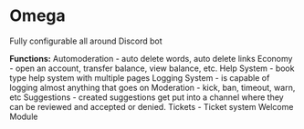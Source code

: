 # Omega
 Fully configurable all around Discord bot

 **Functions:**
 Automoderation - auto delete words, auto delete links
 Economy - open an account, transfer balance, view balance, etc.
 Help System - book type help system with multiple pages
 Logging System - is capable of logging almost anything that goes on
 Moderation - kick, ban, timeout, warn, etc
 Suggestions - created suggestions get put into a channel where they can be reviewed and accepted or denied.
 Tickets - Ticket system
 Welcome Module
